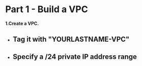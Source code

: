 # Part 1 - Build a VPC

**1.Create a VPC.**
- Tag it with "YOURLASTNAME-VPC"
    - 
- Specify a /24 private IP address range
    - 


